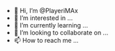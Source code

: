 - 👋 Hi, I’m @PlayeriMAx
- 👀 I’m interested in ...
- 🌱 I’m currently learning ...
- 💞️ I’m looking to collaborate on ...
- 📫 How to reach me ...

<!---
PlayeriMAx/PlayeriMAx is a ✨ special ✨ repository because its `README.md` (this file) appears on your GitHub profile.
You can click the Preview link to take a look at your changes.
--->
